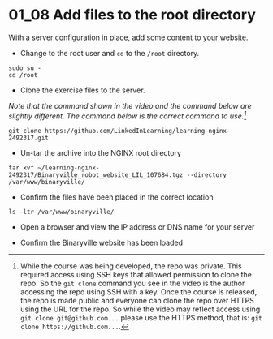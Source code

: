 # 01_08 Add files to the root directory

With a server configuration in place, add some content to your website.

- Change to the root user and `cd` to the `/root` directory.
```
sudo su -
cd /root
```

- Clone the exercise files to the server. 

_Note that the command shown in the video and the command below are slightly different.  The command below is the correct command to use.[^1]_

```
git clone https://github.com/LinkedInLearning/learning-nginx-2492317.git
```

- Un-tar the archive into the NGINX root directory
```
tar xvf ~/learning-nginx-2492317/Binaryville_robot_website_LIL_107684.tgz --directory /var/www/binaryville/
```

- Confirm the files have been placed in the correct location
```
ls -ltr /var/www/binaryville/
```

- Open a browser and view the IP address or DNS name for your server

- Confirm the Binaryville website has been loaded

[^1]: While the course was being developed, the repo was private.  This required access using SSH keys that allowed permission to clone the repo.  So the `git clone` command you see in the video is the author accessing the repo using SSH with a key.  Once the course is released, the repo is made public and everyone can clone the repo over HTTPS using the URL for the repo. So while the video may reflect access using `git clone git@github.com...` please use the HTTPS method, that is: `git clone https://github.com...`.
